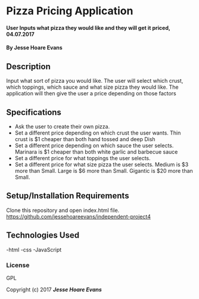 # Pizza Pricing Application

#### User Inputs what pizza they would like and they will get it priced, 04.07.2017

#### By Jesse Hoare Evans

## Description

Input what sort of pizza you would like. The user will select which crust, which toppings, which sauce and what size pizza they would like. The application will then give the user a price depending on those factors

## Specifications

- Ask the user to create their own pizza.
- Set a different price depending on which crust the user wants. Thin crust is $1 cheaper than both hand tossed and deep Dish
- Set a different price depending on which sauce the user selects. Marinara is $1 cheaper than both white garlic and barbecue sauce
- Set a different price for what toppings the user selects.
- Set a different price for what size pizza the user selects. Medium is $3 more than Small. Large is $6 more than Small. Gigantic is $20 more than Small.


## Setup/Installation Requirements

Clone this repository and open index.html file.
https://github.com/jessehoareevans/independent-project4

## Technologies Used

-html
-css
-JavaScript

### License

GPL

Copyright (c) 2017 **_Jesse Hoare Evans_**
